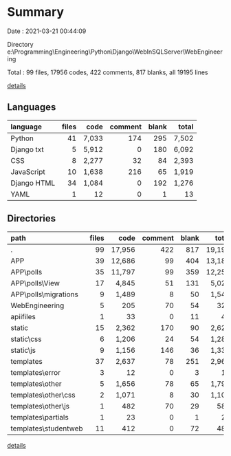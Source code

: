 # Summary

Date : 2021-03-21 00:44:09

Directory e:\Programming\Engineering\Python\Django\WebInSQLServer\WebEngineering

Total : 99 files,  17956 codes, 422 comments, 817 blanks, all 19195 lines

[details](details.md)

## Languages
| language | files | code | comment | blank | total |
| :--- | ---: | ---: | ---: | ---: | ---: |
| Python | 41 | 7,033 | 174 | 295 | 7,502 |
| Django txt | 5 | 5,912 | 0 | 180 | 6,092 |
| CSS | 8 | 2,277 | 32 | 84 | 2,393 |
| JavaScript | 10 | 1,638 | 216 | 65 | 1,919 |
| Django HTML | 34 | 1,084 | 0 | 192 | 1,276 |
| YAML | 1 | 12 | 0 | 1 | 13 |

## Directories
| path | files | code | comment | blank | total |
| :--- | ---: | ---: | ---: | ---: | ---: |
| . | 99 | 17,956 | 422 | 817 | 19,195 |
| APP | 39 | 12,686 | 99 | 404 | 13,189 |
| APP\polls | 35 | 11,797 | 99 | 359 | 12,255 |
| APP\polls\View | 17 | 4,845 | 51 | 131 | 5,027 |
| APP\polls\migrations | 9 | 1,489 | 8 | 50 | 1,547 |
| WebEngineering | 5 | 205 | 70 | 54 | 329 |
| apiifiles | 1 | 33 | 0 | 11 | 44 |
| static | 15 | 2,362 | 170 | 90 | 2,622 |
| static\css | 6 | 1,206 | 24 | 54 | 1,284 |
| static\js | 9 | 1,156 | 146 | 36 | 1,338 |
| templates | 37 | 2,637 | 78 | 251 | 2,966 |
| templates\error | 3 | 12 | 0 | 3 | 15 |
| templates\other | 5 | 1,656 | 78 | 65 | 1,799 |
| templates\other\css | 2 | 1,071 | 8 | 30 | 1,109 |
| templates\other\js | 1 | 482 | 70 | 29 | 581 |
| templates\partials | 1 | 23 | 0 | 1 | 24 |
| templates\studentweb | 11 | 412 | 0 | 72 | 484 |

[details](details.md)